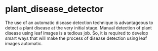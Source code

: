 # plant_disease_detector
 The use of an automatic disease detection technique is advantageous to detect a plant disease at the very initial stage. Manual detection of plant disease using leaf images is a tedious job. So, it is required to develop smart ways that will make the process of disease detection  using leaf images automatic.
